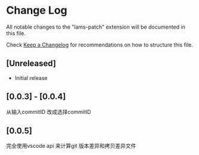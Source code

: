 # Change Log

All notable changes to the "lams-patch" extension will be documented in this file.

Check [Keep a Changelog](http://keepachangelog.com/) for recommendations on how to structure this file.

## [Unreleased]

- Initial release

## [0.0.3] - [0.0.4]
从输入commitID 改成选择commitID

## [0.0.5]
完全使用vscode api 来计算git 版本差异和拷贝差异文件